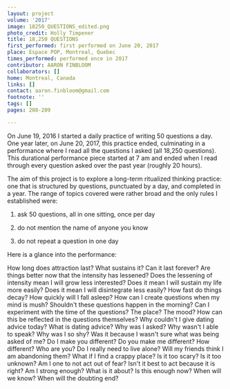 ```yaml
---
layout: project
volume: '2017'
image: 18250_QUESTIONS_edited.png
photo_credit: Holly Timpener
title: 18,250 QUESTIONS
first_performed: first performed on June 20, 2017
place: Espace POP, Montreal, Quebec
times_performed: performed once in 2017
contributor: AARON FINBLOOM
collaborators: []
home: Montreal, Canada
links: []
contact: aaron.finbloom@gmail.com
footnote: ''
tags: []
pages: 208-209

---
```


On June 19, 2016 I started a daily practice of writing 50 questions a day. One year later, on June 20, 2017, this practice ended, culminating in a performance where I read all the questions I asked (all 18,250 questions). This durational performance piece started at 7 am and ended when I read through every question asked over the past year (roughly 20 hours).

The aim of this project is to explore a long-term ritualized thinking practice: one that is structured by questions, punctuated by a day, and completed in a year. The range of topics covered were rather broad and the only rules I established were:

1) ask 50 questions, all in one sitting, once per day

2) do not mention the name of anyone you know

3) do not repeat a question in one day

Here is a glance into the performance:

How long does attraction last? What sustains it? Can it last forever? Are things better now that the intensity has lessened? Does the lessening of intensity mean I will grow less interested? Does it mean I will sustain my life more easily? Does it mean I will disintegrate less easily? How fast do things decay? How quickly will I fall asleep? How can I create questions when my mind is mush? Shouldn't these questions happen in the morning? Can I experiment with the time of the questions? The place? The mood? How can this be reflected in the questions themselves? Why couldn't I give dating advice today? What is dating advice? Why was I asked? Why wasn't I able to speak? Why was I so shy? Was it because I wasn't sure what was being asked of me? Do I make you different? Do you make me different? How different? Who are you? Do I really need to live alone? Will my friends think I am abandoning them? What if I find a crappy place? Is it too scary? Is it too unknown? Am I one to not act out of fear? Isn't it best to act because it is right? Am I strong enough? What is it about? Is this enough now? When will we know? When will the doubting end?

